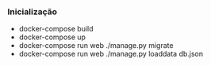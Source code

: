 ### Inicialização
* docker-compose build
* docker-compose up
* docker-compose run web ./manage.py migrate
* docker-compose run web ./manage.py loaddata db.json